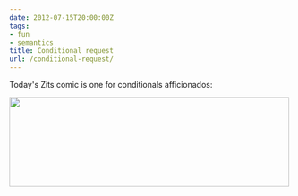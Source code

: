 ```yaml
---
date: 2012-07-15T20:00:00Z
tags:
- fun
- semantics
title: Conditional request
url: /conditional-request/
---
```


Today's Zits comic is one for conditionals afficionados:

<img class="alignnone wp-image-565" src="/images/Zits.20120716_large.gif" alt="" width="500" height="160" />